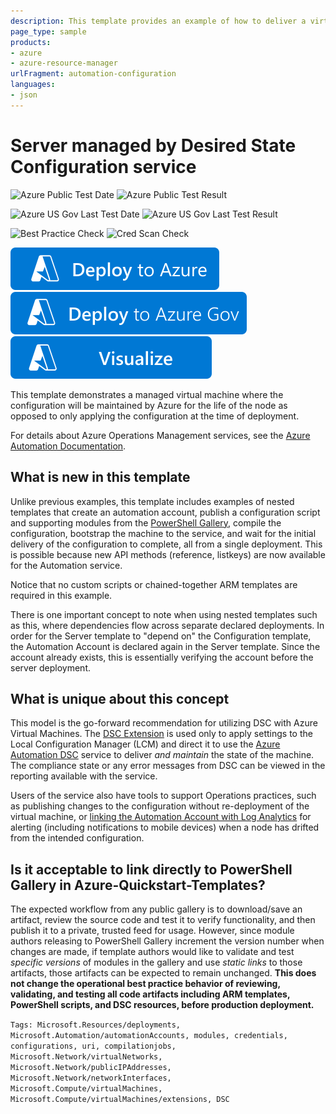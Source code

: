 ```yaml
---
description: This template provides an example of how to deliver a virtual machine and and Automation account to manage the machine, in a single deployment
page_type: sample
products:
- azure
- azure-resource-manager
urlFragment: automation-configuration
languages:
- json
---
```

# Server managed by Desired State Configuration service

![Azure Public Test Date](https://azurequickstartsservice.blob.core.windows.net/badges/quickstarts/microsoft.automation/automation-configuration/PublicLastTestDate.svg)
![Azure Public Test Result](https://azurequickstartsservice.blob.core.windows.net/badges/quickstarts/microsoft.automation/automation-configuration/PublicDeployment.svg)

![Azure US Gov Last Test Date](https://azurequickstartsservice.blob.core.windows.net/badges/quickstarts/microsoft.automation/automation-configuration/FairfaxLastTestDate.svg)
![Azure US Gov Last Test Result](https://azurequickstartsservice.blob.core.windows.net/badges/quickstarts/microsoft.automation/automation-configuration/FairfaxDeployment.svg)

![Best Practice Check](https://azurequickstartsservice.blob.core.windows.net/badges/quickstarts/microsoft.automation/automation-configuration/BestPracticeResult.svg)
![Cred Scan Check](https://azurequickstartsservice.blob.core.windows.net/badges/quickstarts/microsoft.automation/automation-configuration/CredScanResult.svg)

[![Deploy To Azure](https://raw.githubusercontent.com/Azure/azure-quickstart-templates/master/1-CONTRIBUTION-GUIDE/images/deploytoazure.svg?sanitize=true)](https://portal.azure.com/#create/Microsoft.Template/uri/https%3A%2F%2Fraw.githubusercontent.com%2FAzure%2Fazure-quickstart-templates%2Fmaster%2Fquickstarts%2Fmicrosoft.automation%2Fautomation-configuration%2Fazuredeploy.json)
[![Deploy To Azure US Gov](https://raw.githubusercontent.com/Azure/azure-quickstart-templates/master/1-CONTRIBUTION-GUIDE/images/deploytoazuregov.svg?sanitize=true)](https://portal.azure.us/#create/Microsoft.Template/uri/https%3A%2F%2Fraw.githubusercontent.com%2FAzure%2Fazure-quickstart-templates%2Fmaster%2Fquickstarts%2Fmicrosoft.automation%2Fautomation-configuration%2Fazuredeploy.json)
[![Visualize](https://raw.githubusercontent.com/Azure/azure-quickstart-templates/master/1-CONTRIBUTION-GUIDE/images/visualizebutton.svg?sanitize=true)](http://armviz.io/#/?load=https%3A%2F%2Fraw.githubusercontent.com%2FAzure%2Fazure-quickstart-templates%2Fmaster%2Fquickstarts%2Fmicrosoft.automation%2Fautomation-configuration%2Fazuredeploy.json)

This template demonstrates a managed virtual machine where the configuration
will be maintained by Azure for the life of the node as opposed to only applying
the configuration at the time of deployment.

For details about Azure Operations Management services,
see the [Azure Automation Documentation](https://learn.microsoft.com/azure/automation/).

## What is new in this template

Unlike previous examples, this template includes examples of nested templates
that create an automation account, publish a configuration script and supporting modules
from the [PowerShell Gallery](http://www.powershellgallery.com),
compile the configuration, bootstrap the machine to the service,
and wait for the initial delivery of the configuration to complete,
all from a single deployment.
This is possible because new API methods (reference, listkeys) are now available
for the Automation service.

Notice that no custom scripts or chained-together ARM templates are required in this example.

There is one important concept to note when using nested templates such as this,
where dependencies flow across separate declared deployments.
In order for the Server template to "depend on" the Configuration template,
the Automation Account is declared again in the Server template.
Since the account already exists,
this is essentially verifying the account before the server deployment.

## What is unique about this concept

This model is the go-forward recommendation for utilizing DSC with Azure Virtual Machines.
The [DSC Extension](https://blogs.msdn.microsoft.com/powershell/2014/08/07/introducing-the-azure-powershell-dsc-desired-state-configuration-extension/)
is used only to apply settings to the Local Configuration Manager (LCM) and direct it
to use the [Azure Automation DSC](https://learn.microsoft.com/azure/automation/automation-dsc-overview)
service to deliver *and maintain* the state of the machine.
The compliance state or any error messages from DSC can be viewed in the reporting
available with the service.

Users of the service also have tools to support Operations practices,
such as publishing changes to the configuration without re-deployment of the virtual machine,
or [linking the Automation Account with Log Analytics](https://learn.microsoft.com/azure/automation/automation-dsc-diagnostics)
for alerting (including notifications to mobile devices) when a node has drifted from
the intended configuration.

## Is it acceptable to link directly to PowerShell Gallery in Azure-Quickstart-Templates?

The expected workflow from any public gallery is to download/save an artifact,
review the source code and test it to verify functionality,
and then publish it to a private, trusted feed for usage.
However, since module authors releasing to PowerShell Gallery increment the version number
when changes are made,
if template authors would like to validate and test *specific versions* of modules
in the gallery and use *static links* to those artifacts,
those artifacts can be expected to remain unchanged.
**This does not change the operational best practice behavior of reviewing, validating, and testing
all code artifacts including ARM templates, PowerShell scripts, and DSC resources,
before production deployment.**

`Tags: Microsoft.Resources/deployments, Microsoft.Automation/automationAccounts, modules, credentials, configurations, uri, compilationjobs, Microsoft.Network/virtualNetworks, Microsoft.Network/publicIPAddresses, Microsoft.Network/networkInterfaces, Microsoft.Compute/virtualMachines, Microsoft.Compute/virtualMachines/extensions, DSC`
